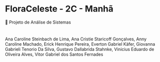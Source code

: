 # FloraCeleste - 2C - Manhã
🌿 Projeto de Análise de Sistemas
#
Ana Caroline Steinbach de Lima, Ana Cristie Staricoff Gonçalves, Anny Caroline Machado, Erick Henrique Pereira, Everton Gabriel Käfer, Giovanna Gabrieli Tenorio Da Silva, Gustavo Dallabrida Stahnke, Vinicius Eduardo de Oliveira Alves, Vitor Gabriel dos Santos Fernades

